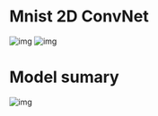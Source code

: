 # Mnist 2D ConvNet 

![img](src/Screenshot_2020-08-05_JupyterLab.png)
![img](src/Screenshot_2020-08-05_JupyterLab1.png)

# Model sumary

![img](src/Screenshot_2020-08-05_JupyterLab2.png)
